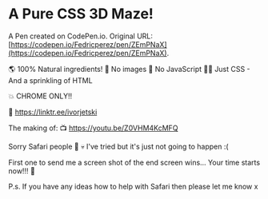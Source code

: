 # A Pure CSS 3D Maze!

A Pen created on CodePen.io. Original URL: [https://codepen.io/Fedricperez/pen/ZEmPNaX](https://codepen.io/Fedricperez/pen/ZEmPNaX).

🌎 100% Natural ingredients!
🚳 No images 
📵 No JavaScript 
👨‍💻 Just CSS - And a sprinkling of HTML

💥 CHROME ONLY!! 

🔗 https://linktr.ee/ivorjetski

The making of: 
📺 https://youtu.be/Z0VHM4KcMFQ

Sorry Safari people 🥺
💀 I've tried but it's just not going to happen :(

First one to send me a screen shot of the end screen wins...
Your time starts now!!! 🔫

P.s. If you have any ideas how to help with Safari then please let me know x